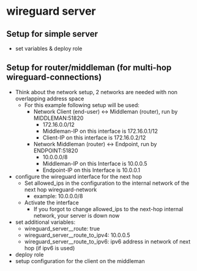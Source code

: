 # wireguard server

## Setup for simple server

- set variables & deploy role

## Setup for router/middleman (for multi-hop wireguard-connections)

- Think about the network setup, 2 networks are needed with non overlapping address space
  - For this example following setup will be used:
    - Network Client (end-user) <-> Middleman (router), run by MIDDLEMAN:51820
      - 172.16.0.0/12
      - Middleman-IP on this interface is 172.16.0.1/12
      - Client-IP on this interface is 172.16.0.2/12
    - Network Middleman (router) <-> Endpoint, run by ENDPOINT:51820
      - 10.0.0.0/8
      - Middleman-IP on this Interface is 10.0.0.5
      - Endpoint-IP on this Interface is 10.0.0.1
- configure the wireguard interface for the next hop
  - Set allowed_ips in the configuration to the internal network of the next hop wireguard-network
    - example: 10.0.0.0/8
  - Activate the interface
    - If you forgot to change allowed_ips to the next-hop internal network, your server is down now
- set additional variables:
  - wireguard_server__route: true
  - wireguard_server__route_to_ipv4: 10.0.0.5
  - wireguard_server__route_to_ipv6: ipv6 address in network of next hop (if ipv6 is used)
- deploy role
- setup configuration for the client on the middleman
